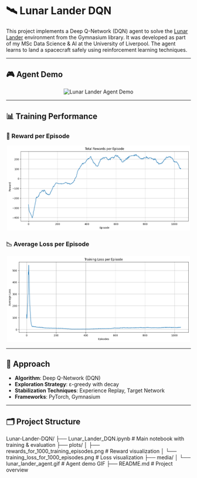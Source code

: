 # 🛰️ Lunar Lander DQN

This project implements a Deep Q-Network (DQN) agent to solve the [Lunar Lander](https://gymnasium.farama.org/environments/box2d/lunar_lander/) environment from the Gymnasium library. It was developed as part of my MSc Data Science & AI at the University of Liverpool. The agent learns to land a spacecraft safely using reinforcement learning techniques.

---

## 🎮 Agent Demo

<div align="center">
  <img src="media/lander_demo.gif" width="600" alt="Lunar Lander Agent Demo">
</div>

---

## 📊 Training Performance

### 🚀 Reward per Episode

<div align="center">
  <img src="plots/rewards_for_1000_training_episodes.png" width="500" alt="Reward per Episode">
</div>

### 📉 Average Loss per Episode

<div align="center">
  <img src="plots/training_loss_for_1000_episodes.png" width="500" alt="Average Loss per Episode">
</div>

---

## 🧠 Approach

- **Algorithm**: Deep Q-Network (DQN)  
- **Exploration Strategy**: ε-greedy with decay  
- **Stabilization Techniques**: Experience Replay, Target Network  
- **Frameworks**: PyTorch, Gymnasium  

---

## 🗂️ Project Structure

Lunar-Lander-DQN/
├── Lunar_Lander_DQN.ipynb # Main notebook with training & evaluation
├── plots/
│ ├── rewards_for_1000_training_episodes.png # Reward visualization
│ └── training_loss_for_1000_episodes.png # Loss visualization
├── media/
│ └── lunar_lander_agent.gif # Agent demo GIF
├── README.md # Project overview
